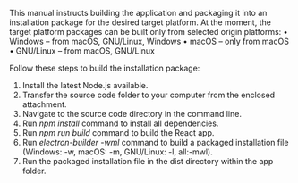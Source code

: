 This manual instructs building the application and packaging it into an installation package for the desired target platform. At the moment, the target platform packages can be built only from selected origin platforms:
•	Windows – from macOS, GNU/Linux, Windows
•	macOS – only from macOS
•	GNU/Linux – from macOS, GNU/Linux

Follow these steps to build the installation package:
1.	Install the latest Node.js available.
2.	Transfer the source code folder to your computer from the enclosed attachment.
3.	Navigate to the source code directory in the command line.
4.	Run *npm install* command to install all dependencies.
5.	Run *npm run build* command to build the React app.
6.	Run *electron-builder -wml* command to build a packaged installation file (Windows: -w, macOS: -m, GNU/Linux: -l, all:-mwl).
7.	Run the packaged installation file in the dist directory within the app folder.
